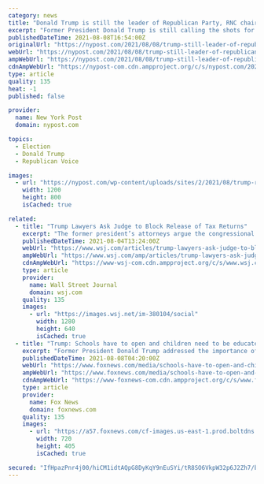 ```yaml
---
category: news
title: "Donald Trump is still the leader of Republican Party, RNC chair says"
excerpt: "Former President Donald Trump is still calling the shots for the GOP, as is evident by his more than $100 million war chest, a party honcho said Sunday."
publishedDateTime: 2021-08-08T16:54:00Z
originalUrl: "https://nypost.com/2021/08/08/trump-still-leader-of-republican-party-rnc-chair-ronna-mcdaniel/"
webUrl: "https://nypost.com/2021/08/08/trump-still-leader-of-republican-party-rnc-chair-ronna-mcdaniel/"
ampWebUrl: "https://nypost.com/2021/08/08/trump-still-leader-of-republican-party-rnc-chair-ronna-mcdaniel/amp/"
cdnAmpWebUrl: "https://nypost-com.cdn.ampproject.org/c/s/nypost.com/2021/08/08/trump-still-leader-of-republican-party-rnc-chair-ronna-mcdaniel/amp/"
type: article
quality: 135
heat: -1
published: false

provider:
  name: New York Post
  domain: nypost.com

topics:
  - Election
  - Donald Trump
  - Republican Voice

images:
  - url: "https://nypost.com/wp-content/uploads/sites/2/2021/08/trump-rally-053.jpg?quality=90&strip=all&w=1200"
    width: 1200
    height: 800
    isCached: true

related:
  - title: "Trump Lawyers Ask Judge to Block Release of Tax Returns"
    excerpt: "The former president’s attorneys argue the congressional request is rooted solely in the desire for political gain."
    publishedDateTime: 2021-08-04T13:24:00Z
    webUrl: "https://www.wsj.com/articles/trump-lawyers-ask-judge-to-block-release-of-tax-returns-11628087049"
    ampWebUrl: "https://www.wsj.com/amp/articles/trump-lawyers-ask-judge-to-block-release-of-tax-returns-11628087049"
    cdnAmpWebUrl: "https://www-wsj-com.cdn.ampproject.org/c/s/www.wsj.com/amp/articles/trump-lawyers-ask-judge-to-block-release-of-tax-returns-11628087049"
    type: article
    provider:
      name: Wall Street Journal
      domain: wsj.com
    quality: 135
    images:
      - url: "https://images.wsj.net/im-380104/social"
        width: 1280
        height: 640
        isCached: true
  - title: "Trump: Schools have to open and children need to be educated"
    excerpt: "Former President Donald Trump addressed the importance of in-person learning with Fox News host Dan Bongino Saturday evening, saying, \"Children have to go back to school.\""
    publishedDateTime: 2021-08-08T04:20:00Z
    webUrl: "https://www.foxnews.com/media/schools-have-to-open-and-children-need-to-be-educated-trump-says"
    ampWebUrl: "https://www.foxnews.com/media/schools-have-to-open-and-children-need-to-be-educated-trump-says.amp"
    cdnAmpWebUrl: "https://www-foxnews-com.cdn.ampproject.org/c/s/www.foxnews.com/media/schools-have-to-open-and-children-need-to-be-educated-trump-says.amp"
    type: article
    provider:
      name: Fox News
      domain: foxnews.com
    quality: 135
    images:
      - url: "https://a57.foxnews.com/cf-images.us-east-1.prod.boltdns.net/v1/static/694940094001/b2cb0665-c8f1-4267-8a19-1fda81fc12b9/9a4fbdef-7743-4350-b143-81d84474582f/1280x720/match/720/405/image.jpg?ve=1&tl=1"
        width: 720
        height: 405
        isCached: true

secured: "IfHpazPnr4j00/hiCM1idtAQpG8DyKqY9nEuSYi/tR8SO6VkpW32p6J2Zh7/b63R5tM+ZaghDS5zVkzwMwb/a6V29cG3AXyq6uDYRG+w2ZDIDqEn3SVZGPU8wa+772CjiibJ0DwW61WZiUnh1oiTr3qvQ0Ev320THnKsCyd8zhE9/i0hSY761v0DGv2ShtYccLnMxiRPp1qRpT3q0jBT/HGP4gBcElnkXNg5x62Izqnz+FOmcoioSS9hlgZBlihYy8HrOwzkZRKz0rvBLGQ6o/pmY1eKN0sKVB2GGQjImlK1syf+OGmz6lzO/wiHIUf6v7RnXpljU0pTWhvQO5hwKMyz58YXj3+Ll4zpKi16fNo=;K7Mf4OVZfTVgOTM6mnKmyA=="
---
```


